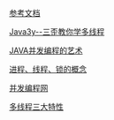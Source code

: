 [参考文档](https://juejin.im/post/594a24defe88c2006aa01f1c)

 [Java3y--三歪教你学多线程]()

 [JAVA并发编程的艺术]()

 [进程、线程、锁的概念](https://zhuanlan.zhihu.com/p/43189533)

 [并发编程网]()

[多线程三大特性](https://blog.csdn.net/fmm_sunshine/article/details/78084269)